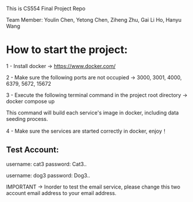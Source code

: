 This is CS554 Final Project Repo

Team Member:
Youlin Chen,
Yetong Chen,
Ziheng Zhu,
Gai Li Ho,
Hanyu Wang


# How to start the project:

1 - Install docker -> https://www.docker.com/

2 - Make sure the following ports are not occupied -> 3000, 3001, 4000, 6379, 5672, 15672

3 - Execute the following terminal command in the project root directory -> docker compose up

   This command will build each service's image in docker, including data seeding process.

4 - Make sure the services are started correctly in docker, enjoy！


## Test Account:

username: cat3
password: Cat3..

username: dog3
password: Dog3..

<span color = "red">IMPORTANT -> Inorder to test the email service, please change this two account email address to your email address. </span>
